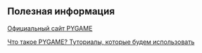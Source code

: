 ## Полезная информация

[Официальный сайт PYGAME](https://web.archive.org/web/20191211025704/https://www.pygame.org/docs/tut/PygameIntro.html)

[Что такое PYGAME? Туториалы, которые будем использовать](https://proproprogs.ru/modules/chto-takoe-pygame-karkas-prilozheniya-fps)
